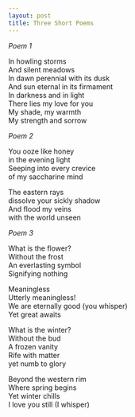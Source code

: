 ```yaml
---
layout: post
title: Three Short Poems
---
```


*Poem 1*

In howling storms  
And silent meadows  
In dawn perennial with its dusk  
And sun eternal in its firmament  
In darkness and in light  
There lies my love for you  
My shade, my warmth  
My strength and sorrow  

*Poem 2*

You ooze like honey  
in the evening light  
Seeping into every crevice    
of my saccharine mind  

The eastern rays  
dissolve your sickly shadow  
And flood my veins  
with the world unseen

*Poem 3*

What is the flower?    
Without the frost    
An everlasting symbol      
Signifying nothing  

Meaningless  
Utterly meaningless!  
We are eternally good (you whisper)  
Yet great awaits

What is the winter?  
Without the bud  
A frozen vanity  
Rife with matter    
yet numb to glory  

Beyond the western rim  
Where spring begins  
Yet winter chills  
I love you still (I whisper)  

